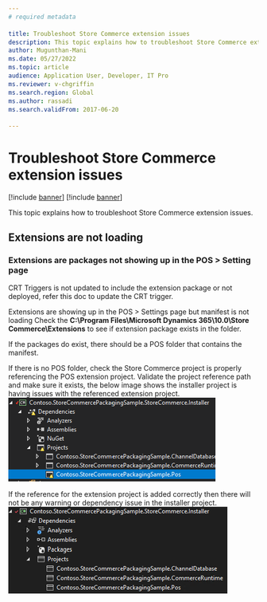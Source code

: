 ```yaml
---
# required metadata

title: Troubleshoot Store Commerce extension issues
description: This topic explains how to troubleshoot Store Commerce extension issues.
author: Mugunthan-Mani
ms.date: 05/27/2022
ms.topic: article
audience: Application User, Developer, IT Pro
ms.reviewer: v-chgriffin
ms.search.region: Global
ms.author: rassadi
ms.search.validFrom: 2017-06-20

---
```


# Troubleshoot Store Commerce extension issues

[!include [banner](../includes/banner.md)]
[!include [banner](../includes/preview-banner.md)]

This topic explains how to troubleshoot Store Commerce extension issues.

## Extensions are not loading

### Extensions are packages not showing up in the POS > Setting page
CRT Triggers is not updated to include the extension package or not deployed, refer this doc to update the CRT trigger.

Extensions are showing up in the POS > Settings page but manifest is not loading Check the **C:\Program Files\Microsoft Dynamics 365\10.0\Store Commerce\Extensions** to see if extension package exists in the folder. 

If the packages do exist, there should be a POS folder that contains the manifest.  

If there is no POS folder, check the Store Commerce project is properly referencing the POS extension project. Validate the project reference path and make sure it exists, the below image shows the installer project is having issues with the referenced extension project. 
![Store Commerce deployment options.](media/ReferenceNotValid.png)
 
If the reference for the extension project is added correctly then there will not be any warning or dependency issue in the installer project.
![Store Commerce deployment options.](media/ReferenceValid.png)
 
